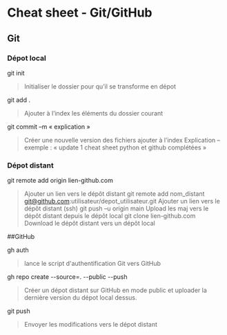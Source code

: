 # Cheat sheet - Git/GitHub

## Git

### Dépot local

git init

>Initialiser le dossier pour qu’il se transforme en dépot

git add .

>Ajouter à l’index les éléments du dossier courant

git commit –m « explication »

>Créer une nouvelle version des fichiers ajouter à l’index
>Explication – exemple : « update 1 cheat sheet python et github complétées »

### Dépot distant

git remote add origin lien-github.com
>Ajouter un lien vers le dépôt distant
git remote add nom_distant git@github.com:utilisateur/depot_utilisateur.git
>Ajouter un lien vers le dépôt distant (ssh)
git push –u origin main
>Upload les maj vers le dépôt distant depuis le dépôt local
git clone lien-github.com
>Download le dépôt distant vers un dépôt local

##GitHub

gh auth

>lance le script d'authentification Git vers GitHub

gh repo create --source=. --public --push

>Créer un dépot distant sur GitHub en mode public et uploader la dernière version du dépot local dessus.

git push

>Envoyer les modifications vers le dépot distant

